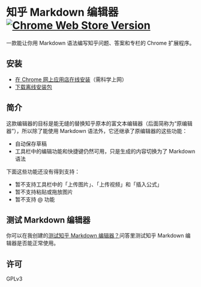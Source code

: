 # 知乎 Markdown 编辑器 [![Chrome Web Store Version](https://img.shields.io/chrome-web-store/v/cnmicighccicadglkflglibfaikhbobp.svg?style=flat-square)](https://chrome.google.com/webstore/detail/cnmicighccicadglkflglibfaikhbobp)

一款能让你用 Markdown 语法编写知乎问题、答案和专栏的 Chrome 扩展程序。

## 安装

- [在 Chrome 网上应用店在线安装](https://chrome.google.com/webstore/detail/cnmicighccicadglkflglibfaikhbobp)（需科学上网）
- [下载离线安装包](https://github.com/lmk123/zhihu-markdown-editor/releases/latest)

## 简介

这款编辑器的目标是能无缝的替换知乎原本的富文本编辑器（后面简称为“原编辑器”），所以除了能使用 Markdown 语法外，它还继承了原编辑器的这些功能：

- 自动保存草稿
- 工具栏中的编辑功能和快捷键仍然可用，只是生成的内容切换为了 Markdown 语法

下面这些功能还没有得到支持：

- 暂不支持工具栏中的「上传图片」、「上传视频」和「插入公式」
- 暂不支持粘贴或拖放图片
- 暂不支持 @ 功能

## 测试 Markdown 编辑器

你可以在我创建的[测试知乎 Markdown 编辑器？](https://www.zhihu.com/question/66599663)问答里测试知乎 Markdown 编辑器是否能正常使用。

## 许可

GPLv3
